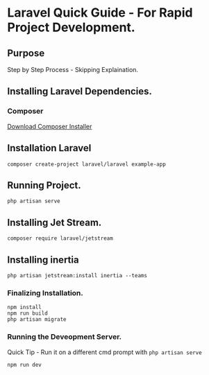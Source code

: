 # Laravel Quick Guide - For Rapid Project Development. 

## Purpose 
Step by Step Process - Skipping Explaination. 

## Installing Laravel Dependencies. 

### Composer

[Download Composer Installer](https://getcomposer.org/Composer-Setup.exe)


## Installation Laravel

``` composer create-project laravel/laravel example-app ```

## Running Project. 

``` 
php artisan serve
```

## Installing Jet Stream. 

``` 
composer require laravel/jetstream 
```

## Installing inertia

``` 
php artisan jetstream:install inertia --teams 
```

### Finalizing Installation. 

```
npm install
npm run build
php artisan migrate
```

### Running the Deveopment Server. 

Quick Tip - Run it on a different cmd prompt with ``` php artisan serve ```

```
npm run dev
```


